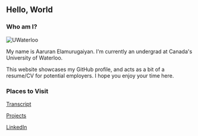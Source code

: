## Hello, World

### Who am I?

![UWaterloo](https://upload.wikimedia.org/wikipedia/en/0/03/Uwaterloo_seal.gif)


My name is Aaruran Elamurugaiyan. I'm currently an undergrad at Canada's University of Waterloo.

This website showcases my GitHub profile, and acts as a bit of a resume/CV for potential employers.
I hope you enjoy your time here.

### Places to Visit

[Transcript](https://aarurane.github.io/transcript)

[Projects](https://aarurane.github.io/projects)

[LinkedIn](https://www.linkedin.com/in/aaruran-elamurugaiyan-7a1973a8/)


